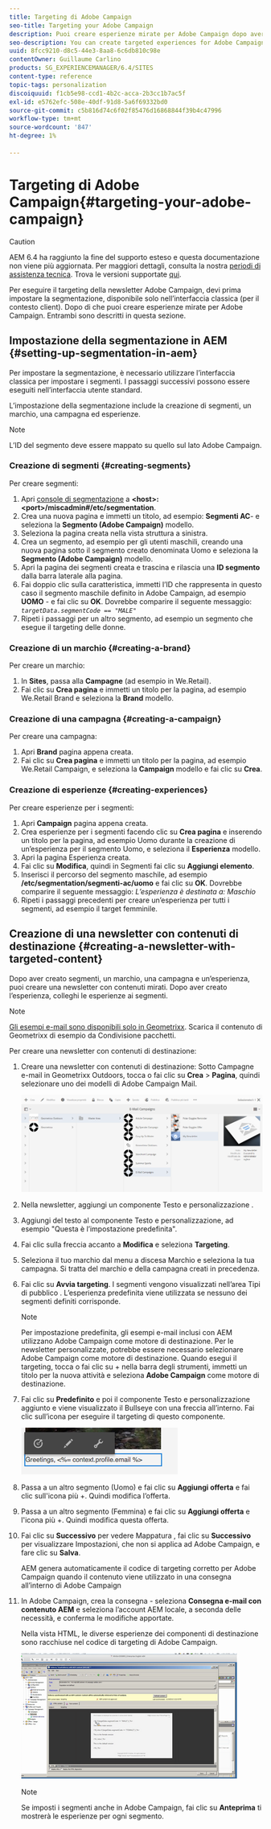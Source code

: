 ```yaml
---
title: Targeting di Adobe Campaign
seo-title: Targeting your Adobe Campaign
description: Puoi creare esperienze mirate per Adobe Campaign dopo aver impostato la segmentazione
seo-description: You can create targeted experiences for Adobe Campaign after setting up segmentation
uuid: 8fcc9210-d8c5-44e3-8aa8-6c6db810c98e
contentOwner: Guillaume Carlino
products: SG_EXPERIENCEMANAGER/6.4/SITES
content-type: reference
topic-tags: personalization
discoiquuid: f1cb5e98-ccd1-4b2c-acca-2b3cc1b7ac5f
exl-id: e5762efc-508e-40df-91d8-5a6f69332bd0
source-git-commit: c5b816d74c6f02f85476d16868844f39b4c47996
workflow-type: tm+mt
source-wordcount: '847'
ht-degree: 1%

---
```


# Targeting di Adobe Campaign{#targeting-your-adobe-campaign}

>[!CAUTION]
>
>AEM 6.4 ha raggiunto la fine del supporto esteso e questa documentazione non viene più aggiornata. Per maggiori dettagli, consulta la nostra [periodi di assistenza tecnica](https://helpx.adobe.com/it/support/programs/eol-matrix.html). Trova le versioni supportate [qui](https://experienceleague.adobe.com/docs/).

Per eseguire il targeting della newsletter Adobe Campaign, devi prima impostare la segmentazione, disponibile solo nell’interfaccia classica (per il contesto client). Dopo di che puoi creare esperienze mirate per Adobe Campaign. Entrambi sono descritti in questa sezione.

## Impostazione della segmentazione in AEM {#setting-up-segmentation-in-aem}

Per impostare la segmentazione, è necessario utilizzare l’interfaccia classica per impostare i segmenti. I passaggi successivi possono essere eseguiti nell’interfaccia utente standard.

L’impostazione della segmentazione include la creazione di segmenti, un marchio, una campagna ed esperienze.

>[!NOTE]
>
>L’ID del segmento deve essere mappato su quello sul lato Adobe Campaign.

### Creazione di segmenti {#creating-segments}

Per creare segmenti:

1. Apri [console di segmentazione](http://localhost:4502/miscadmin#/etc/segmentation) a **&lt;host>:&lt;port>/miscadmin#/etc/segmentation**.
1. Crea una nuova pagina e immetti un titolo, ad esempio: **Segmenti AC**- e seleziona la **Segmento (Adobe Campaign)** modello.
1. Seleziona la pagina creata nella vista struttura a sinistra.
1. Crea un segmento, ad esempio per gli utenti maschili, creando una nuova pagina sotto il segmento creato denominata Uomo e seleziona la **Segmento (Adobe Campaign)** modello.
1. Apri la pagina dei segmenti creata e trascina e rilascia una **ID segmento** dalla barra laterale alla pagina.
1. Fai doppio clic sulla caratteristica, immetti l’ID che rappresenta in questo caso il segmento maschile definito in Adobe Campaign, ad esempio **UOMO** - e fai clic su **OK**. Dovrebbe comparire il seguente messaggio: *`targetData.segmentCode == "MALE"`*
1. Ripeti i passaggi per un altro segmento, ad esempio un segmento che esegue il targeting delle donne.

### Creazione di un marchio {#creating-a-brand}

Per creare un marchio:

1. In **Sites**, passa alla **Campagne** (ad esempio in We.Retail).
1. Fai clic su **Crea pagina** e immetti un titolo per la pagina, ad esempio We.Retail Brand e seleziona la **Brand** modello.

### Creazione di una campagna {#creating-a-campaign}

Per creare una campagna:

1. Apri **Brand** pagina appena creata.
1. Fai clic su **Crea pagina** e immetti un titolo per la pagina, ad esempio We.Retail Campaign, e seleziona la **Campaign** modello e fai clic su **Crea**.

### Creazione di esperienze {#creating-experiences}

Per creare esperienze per i segmenti:

1. Apri **Campaign** pagina appena creata.
1. Crea esperienze per i segmenti facendo clic su **Crea pagina** e inserendo un titolo per la pagina, ad esempio Uomo durante la creazione di un’esperienza per il segmento Uomo, e seleziona il **Esperienza** modello.
1. Apri la pagina Esperienza creata.
1. Fai clic su **Modifica**, quindi in Segmenti fai clic su **Aggiungi elemento**.
1. Inserisci il percorso del segmento maschile, ad esempio **/etc/segmentation/segmenti-ac/uomo** e fai clic su **OK**. Dovrebbe comparire il seguente messaggio: *L’esperienza è destinata a: Maschio*
1. Ripeti i passaggi precedenti per creare un’esperienza per tutti i segmenti, ad esempio il target femminile.

## Creazione di una newsletter con contenuti di destinazione {#creating-a-newsletter-with-targeted-content}

Dopo aver creato segmenti, un marchio, una campagna e un’esperienza, puoi creare una newsletter con contenuti mirati. Dopo aver creato l’esperienza, colleghi le esperienze ai segmenti.

>[!NOTE]
>
>[Gli esempi e-mail sono disponibili solo in Geometrixx](/help/sites-developing/we-retail.md). Scarica il contenuto di Geometrixx di esempio da Condivisione pacchetti.

Per creare una newsletter con contenuti di destinazione:

1. Creare una newsletter con contenuti di destinazione: Sotto Campagne e-mail in Geometrixx Outdoors, tocca o fai clic su **Crea** > **Pagina**, quindi selezionare uno dei modelli di Adobe Campaign Mail.

   ![chlimage_1-188](assets/chlimage_1-188.png)

1. Nella newsletter, aggiungi un componente Testo e personalizzazione .
1. Aggiungi del testo al componente Testo e personalizzazione, ad esempio &quot;Questa è l’impostazione predefinita&quot;.
1. Fai clic sulla freccia accanto a **Modifica** e seleziona **Targeting**.
1. Seleziona il tuo marchio dal menu a discesa Marchio e seleziona la tua campagna. Si tratta del marchio e della campagna creati in precedenza.
1. Fai clic su **Avvia targeting**. I segmenti vengono visualizzati nell’area Tipi di pubblico . L’esperienza predefinita viene utilizzata se nessuno dei segmenti definiti corrisponde.

   >[!NOTE]
   >
   >Per impostazione predefinita, gli esempi e-mail inclusi con AEM utilizzano Adobe Campaign come motore di destinazione. Per le newsletter personalizzate, potrebbe essere necessario selezionare Adobe Campaign come motore di destinazione. Quando esegui il targeting, tocca o fai clic su + nella barra degli strumenti, immetti un titolo per la nuova attività e seleziona **Adobe Campaign** come motore di destinazione.

1. Fai clic su **Predefinito** e poi il componente Testo e personalizzazione aggiunto e viene visualizzato il Bullseye con una freccia all’interno. Fai clic sull’icona per eseguire il targeting di questo componente.

   ![chlimage_1-189](assets/chlimage_1-189.png)

1. Passa a un altro segmento (Uomo) e fai clic su **Aggiungi offerta** e fai clic sull&#39;icona più +. Quindi modifica l’offerta.
1. Passa a un altro segmento (Femmina) e fai clic su **Aggiungi offerta** e l&#39;icona più +. Quindi modifica questa offerta.
1. Fai clic su **Successivo** per vedere Mappatura , fai clic su **Successivo** per visualizzare Impostazioni, che non si applica ad Adobe Campaign, e fare clic su **Salva**.

   AEM genera automaticamente il codice di targeting corretto per Adobe Campaign quando il contenuto viene utilizzato in una consegna all’interno di Adobe Campaign

1. In Adobe Campaign, crea la consegna - seleziona **Consegna e-mail con contenuto AEM** e seleziona l’account AEM locale, a seconda delle necessità, e conferma le modifiche apportate.

   Nella vista HTML, le diverse esperienze dei componenti di destinazione sono racchiuse nel codice di targeting di Adobe Campaign.

   ![chlimage_1-190](assets/chlimage_1-190.png)

   >[!NOTE]
   >
   >Se imposti i segmenti anche in Adobe Campaign, fai clic su **Anteprima** ti mostrerà le esperienze per ogni segmento.
